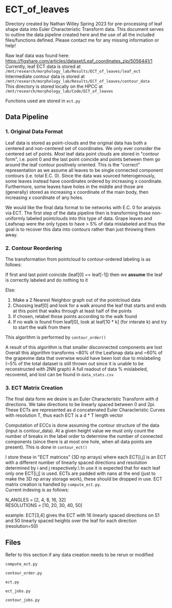 # ECT_of_leaves

Directory created by Nathan Willey Spring 2023 for pre-processing of leaf shape data into Euler Characteristic Transform data. This document serves to outline the data pipeline created here and the use of all the included files/functions defined. Please contact me for any missing information or help!

Raw leaf data was found here: https://figshare.com/articles/dataset/Leaf_coordinates_zip/5056441/1 \
Currently, leaf ECT data is stored at `/mnt/research/morphology_lab/Results/ECT_of_leaves/leaf_ect`\
Intermediate contour data is stored at `/mnt/research/morphology_lab/Results/ECT_of_leaves/contour_data`\
This directory is stored locally on the HPCC at `/mnt/research/morphology_lab/Code/ECT_of_leaves`

Functions used are stored in `ect.py`

## Data Pipeline

### 1. Original Data Format

Leaf data is stored as point-clouds and the original data has both a centered and non-centered set of coordinates. We only ever consider the centered set of points. _Most_ leaf data point clouds are stored in "contour form", i.e. point 0 and the last point coincide and points between them go around the leaf contour positively oriented. This is the "correct" representation as we assume all leaves to be single connected component contours (i.e. total E.C. 0).
Since the data was sourced heterogenously, some leaves instead have coordinates ordered by increasing x coordinate. Furthermore, some leaves have holes in the middle and those are (generally) stored as increasing x coordinate of the main body, then increasing x coordinate of any holes. 

We would like the final data format to be networks with E.C. 0 for analysis via ECT. 
The first step of the data pipeline then is transforming these non-uniformly labeled pointclouds into this type of data.
Grape leaves and Leafsnap were the only types to have > 5% of data mislabeled and thus the goal is to recover this data into contours rather than just throwing them away.

### 2. Contour Reordering

The transformation from pointcloud to contour-ordered labeling is as follows:

If first and last point coincide (leaf[0] == leaf[-1]) then we __assume__ the leaf is correctly labeled and do nothing to it

Else: 
1. Make a 2 Nearest Neighbor graph out of the pointcloud data
2. Choosing leaf[0] and look for a walk around the leaf that starts and ends at this point that walks through at least half of the points
3. If chosen, relabel those points according to the walk found
4. If no walk is found from leaf[0], look at leaf[10 * k] (for interate k) and try to start the walk from there 

This algorithm is performed by `contour_order()`

A result of this algorithm is that smaller disconnected components are lost\
Overall this algorithm transforms ~80% of the Leafsnap data and ~60% of the grapevine data that overwise would have been lost due to mislabeling (~5% of the total dataset is still thrown out since it is unable to be reconstructed with 2NN graph)
A full readout of data % mislabeled, recovered, and lost can be found in `data_stats.csv`

### 3. ECT Matrix Creation 

The final data form we desire is an Euler Characteristic Transform with d directions. We take directions to be linearly spaced between 0 and 2pi. These ECTs are represented as d concatenated Euler Characteristic Curves with resolution T, thus each ECT is a d * T length vector

Computation of ECCs is done assuming the contour structure of the data (input is contour_data). At a given height value we must only count the number of breaks in the label order to determine the number of connected components (since there is at most one hole, when all data points are present). This is done in `contour_ect()`

I store these in "ECT matrices" (3D np arrays) where each ECT[i,j] is an ECT with a different number of linearly spaced directions and resolution determined by i and j respectively.\ In use it is expected that for each leaf only one ECT[i,j] is used. ECTs are padded with nans at the end (just to make the 3D np array storage work), these should be dropped in use. ECT matrix creation is handled by `compute_ect.py`.\
Current indexing is as follows:

N_ANGLES = [2, 4, 8, 16, 32]\
RESOLUTIONS = [10, 20, 30, 40, 50]

example: ECT[3,4] gives the ECT with 16 linearly spaced directions on S1 and 50 linearly spaced heights over the leaf for each direction (resolution=50)

## Files 

Refer to this section if any data creation needs to be rerun or modified 

`compute_ect.py`

`contour_order.py`

`ect.py`

`ect_jobs.py`

`contour_jobs.py`
